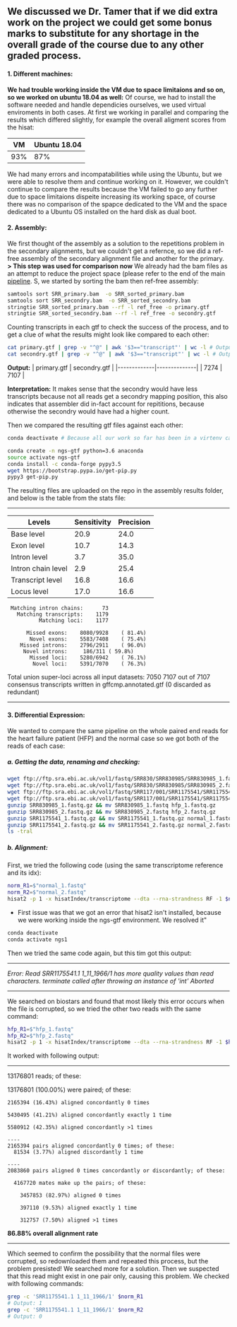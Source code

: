 We discussed we Dr. Tamer that if we did extra work on the project we could get some bonus marks to substitute for any shortage in the overall grade of the course due to any other graded process.
-----------------------------------------------------------------

#### 1. Different machines:
**We had trouble working inside the VM due to space limitaions and so on, so we worked on ubuntu 18.04 as well:**
Of course, we had to install the software needed and handle dependicies ourselves, we used virtual enviroments in both cases.
At first we working in parallel and comparing the results which differed slightly, for example the overall aligment scores from the hisat:

| VM  | Ubuntu 18.04|
|-----|-------------|
| 93% |      87%    |

We had many errors and incompatabilities while using the Ubuntu, but we were able to resolve them and continue working on it. However, we couldn't continue to compare the results because the VM failed to go any further due to space limitaions dispeite increasing its working space, of course there was no comparison of the spapce dedicated to the VM and the space dedicated to a Ubuntu OS installed on the hard disk as dual boot.

#### 2. Assembly:
We first thought of the assembly as a solution to the repetitions problem in the secondary alignments, but we couldn't get a refernce, so we did a ref-free assembly of the secondary alignment file and another for the primary.
**> This step was used for comparison now**
We already had the bam files as an attempt to reduce the project space (please refer to the end of the main [pipeline](https://github.com/ghadir-ali/NGS1_project/blob/master/Project_pipeline.md).
S, we started by sorting the bam then ref-free assembly:
```bash
samtools sort SRR_primary.bam  -o SRR_sorted_primary.bam 
samtools sort SRR_secondry.bam  -o SRR_sorted_secondry.bam 
stringtie SRR_sorted_primary.bam --rf -l ref_free -o primary.gtf
stringtie SRR_sorted_secondry.bam --rf -l ref_free -o secondry.gtf
```
Counting transcripts in each gtf to check the success of the process, and to get a clue of what the results might look like compared to each other:
```bash
cat primary.gtf | grep -v "^@" | awk '$3=="transcript"' | wc -l # Output: 7274
cat secondry.gtf | grep -v "^@" | awk '$3=="transcript"' | wc -l # Output: 7107
```
**Output:**
| primary.gtf | secondry.gtf |
|-------------|--------------|
|    7274     |     7107     |

**Interpretation:**
It makes sense that the secondry would have less transcripts because not all reads get a secondry mapping position, this also indicates that assembler did in-fact account for repititions, because otherwise the secondry would have had a higher count.

Then we compared the resulting gtf files against each other:
```bash
conda deactivate # Because all our work so far has been in a virtenv called ngs1, now we need to make a different one.

conda create -n ngs-gtf python=3.6 anaconda
source activate ngs-gtf
conda install -c conda-forge pypy3.5
wget https://bootstrap.pypa.io/get-pip.py
pypy3 get-pip.py


```

The resulting files are uploaded on the repo in the assembly results folder, and below is the table from the stats file:
_____________________________________________________________________________________________________________________
|      Levels      | Sensitivity | Precision  |
|------------------|-------------|------------|
|        Base level|    20.9     |    24.0    |
|        Exon level|    10.7     |    14.3    |
|      Intron level|     3.7     |    35.0    |
|Intron chain level|     2.9     |    25.4    |
|  Transcript level|    16.8     |    16.6    |
|       Locus level|    17.0     |    16.6    |

     Matching intron chains:      73
       Matching transcripts:    1179
              Matching loci:    1177

          Missed exons:    8080/9928	( 81.4%)
           Novel exons:    5583/7408	( 75.4%)
        Missed introns:    2796/2911	( 96.0%)
         Novel introns:     186/311	( 59.8%)
           Missed loci:    5280/6942	( 76.1%)
            Novel loci:    5391/7070	( 76.3%)

 Total union super-loci across all input datasets: 7050 
7107 out of 7107 consensus transcripts written in gffcmp.annotated.gtf (0 discarded as redundant)
_____________________________________________________________________________________________________________________

#### 3. Differential Expression:
We wanted to compare the same pipeline on the whole paired end reads for the heart failure patient (HFP) and the normal case so we got both of the reads of each case:
  ##### a. Getting the data, renaming and checking:

```bash
wget ftp://ftp.sra.ebi.ac.uk/vol1/fastq/SRR830/SRR830985/SRR830985_1.fastq.gz # hfp_read1
wget ftp://ftp.sra.ebi.ac.uk/vol1/fastq/SRR830/SRR830985/SRR830985_2.fastq.gz # hfp_read2
wget ftp://ftp.sra.ebi.ac.uk/vol1/fastq/SRR117/001/SRR1175541/SRR1175541_1.fastq.gz # normal_read1
wget ftp://ftp.sra.ebi.ac.uk/vol1/fastq/SRR117/001/SRR1175541/SRR1175541_2.fastq.gz #normal_read2
gunzip SRR830985_1.fastq.gz && mv SRR830985_1.fastq hfp_1.fastq.gz
gunzip SRR830985_2.fastq.gz && mv SRR830985_2.fastq hfp_2.fastq.gz
gunzip SRR1175541_1.fastq.gz && mv SRR1175541_1.fastq.gz normal_1.fastq
gunzip SRR1175541_2.fastq.gz && mv SRR1175541_2.fastq.gz normal_2.fastq
ls -tral
```
  ##### b. Alignment:
  First, we tried the following code (using the same transcriptome reference and its idx):
  ```bash
  norm_R1=$"normal_1.fastq"
  norm_R2=$"normal_2.fastq"
  hisat2 -p 1 -x hisatIndex/transcriptome --dta --rna-strandness RF -1 $norm_R1 -2 $norm_R2 -S norm.sam
  ```
  * First issue was that we got an error that hisat2 isn't installed, because we were working inside the ngs-gtf environment. We resolved it"
  ```bash
  conda deactivate
  conda activate ngs1
  ```
  Then we tried the same code again, but this tim got this output:
_____________________________________________________________________________________________________________________
  *Error: Read SRR1175541.1 1_11_1966/1 has more quality values than read characters.
terminate called after throwing an instance of 'int'
Aborted*
_____________________________________________________________________________________________________________________

We searched on biostars and found that most likely this error occurs when the file is corrupted, so we tried the other two reads with the same command:
```bash
hfp_R1=$"hfp_1.fastq"
hfp_R2=$"hfp_2.fastq"
hisat2 -p 1 -x hisatIndex/transcriptome --dta --rna-strandness RF -1 $hfp_R1 -2 $hfp_R2 -S hfp.sam
```
It worked with following output:
_____________________________________________________________________________________________________________________
13176801 reads; of these:

  13176801 (100.00%) were paired; of these:
  
    2165394 (16.43%) aligned concordantly 0 times
    
    5430495 (41.21%) aligned concordantly exactly 1 time
    
    5580912 (42.35%) aligned concordantly >1 times
    
    ----
    2165394 pairs aligned concordantly 0 times; of these:
      81534 (3.77%) aligned discordantly 1 time
      
    ----
    2083860 pairs aligned 0 times concordantly or discordantly; of these:
    
      4167720 mates make up the pairs; of these:
      
        3457853 (82.97%) aligned 0 times
        
        397110 (9.53%) aligned exactly 1 time
        
        312757 (7.50%) aligned >1 times
        
__86.88% overall alignment rate__
_____________________________________________________________________________________________________________________

Which seemed to confirm the possibility that the normal files were corrupted, so redownloaded them and repeated this process, but the problem presisted!
We searched more for a solution. Then we suspected that this read might exist in one pair only, causing this problem. We checked with following commands:
```bash
grep -c 'SRR1175541.1 1_11_1966/1' $norm_R1
# Output: 1
grep -c 'SRR1175541.1 1_11_1966/1' $norm_R2
# Output: 0
```
